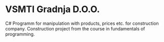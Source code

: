 # VSMTI Gradnja D.O.O.
C# Programm for manipulation with products, prices etc. for construction company.
Construction project from the course in fundamentals of programming.


